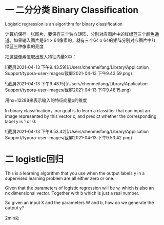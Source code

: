 # 一 二分分类 Binary Classification

Logistic regression is an algorithm for binary classification

计算机保存一张图片，要保存三个独立矩阵，分别对应图片中的红绿蓝三个颜色通道。如果输入图片是64 x 64像素的，就有三个64 x 64的矩阵分别对应图片中红绿蓝三种像素的亮度 

把这些像素值取出放入特征向量X中：

![截屏2021-04-13 下午9.43.59](/Users/chenmeifang/Library/Application Support/typora-user-images/截屏2021-04-13 下午9.43.59.png)

![截屏2021-04-13 下午9.48.15](/Users/chenmeifang/Library/Application Support/typora-user-images/截屏2021-04-13 下午9.48.15.png)

用nx=12288来表示输入的特征向量x的维度

In binary classification，our goal is to learn a classifier that can input an image    represented by this vector x, and predict whether the corresponding label y is 1 or 0.

![截屏2021-04-13 下午9.53.42](/Users/chenmeifang/Library/Application Support/typora-user-images/截屏2021-04-13 下午9.53.42.png)

# 二 logistic回归

 This is a learning algorithm that you use when the output labels y in a supervised learning problem are all either zero or one.  

Given that the parameters of logistic regression will be w, which is also an nx dimensional vector. Together with b which is just a real number.

So given an input X and the parameters W and b, how do we generate the output y?

2min处



















